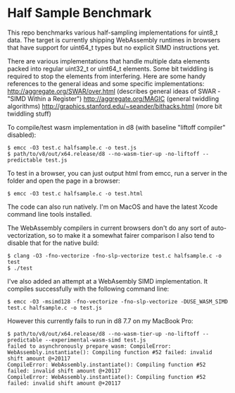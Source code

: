 Half Sample Benchmark
=====================

This repo benchmarks various half-sampling implementations for uint8_t data. The target is currently shipping WebAssembly runtimes in browsers that have support for uint64_t types but no explicit SIMD instructions yet.

There are various implementations that handle multiple data elements packed into regular uint32_t or uint64_t elements. Some bit twiddling is required to stop the elements from interfering. Here are some handy references to the general ideas and some specific implementations:
http://aggregate.org/SWAR/over.html (describes general ideas of SWAR - "SIMD Within a Register")
http://aggregate.org/MAGIC (general twiddling algorithms)
http://graphics.stanford.edu/~seander/bithacks.html (more bit twiddling stuff)

To compile/test wasm implementation in d8 (with baseline "liftoff compiler" disabled):
```
$ emcc -O3 test.c halfsample.c -o test.js
$ path/to/v8/out/x64.release/d8 --no-wasm-tier-up -no-liftoff --predictable test.js
```

To test in a browser, you can just output html from emcc, run a server in the folder and open the page in a browser:
```
$ emcc -O3 test.c halfsample.c -o test.html
```

The code can also run natively. I'm on MacOS and have the latest Xcode command line tools installed.

The WebAssembly compilers in current browsers don't do any sort of auto-vectorization, so to make it a somewhat fairer comparison I also tend to disable that for the native build:
```
$ clang -O3 -fno-vectorize -fno-slp-vectorize test.c halfsample.c -o test
$ ./test
```

I've also added an attempt at a WebAsembly SIMD implementation. It compiles successfully with the following command line:
```
$ emcc -O3 -msimd128 -fno-vectorize -fno-slp-vectorize -DUSE_WASM_SIMD test.c halfsample.c -o test.js
```

However this currently fails to run in d8 7.7 on my MacBook Pro:
```
$ path/to/v8/out/x64.release/d8 --no-wasm-tier-up -no-liftoff --predictable --experimental-wasm-simd test.js
failed to asynchronously prepare wasm: CompileError: WebAssembly.instantiate(): Compiling function #52 failed: invalid shift amount @+20117
CompileError: WebAssembly.instantiate(): Compiling function #52 failed: invalid shift amount @+20117
CompileError: WebAssembly.instantiate(): Compiling function #52 failed: invalid shift amount @+20117
```
